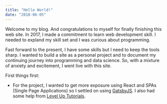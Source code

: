 ```yaml
---
title: "Hello World!"
date: "2018-06-05"
---
```


Welcome to my blog. And congratulations to myself for finally finishing this web site. In 2017, I made a commitment to learn web development skill. I needed to expland my skill set and I was curious about programming. 

Fast forward to the present, I have some skills but I need to keep the tools sharp. I wanted to build a site as a personal project and to document my continuing journey into programming and data science.
So, with a mixture of anxiety and excitement, I went live with this site. 

First things first: 
* For the project, I wanted to get more exposure using React and SPAs (Single Page Applications) so I settled on using [GatsbyJS][0]. I also had some help from [Level Up Tutorials][1].



[0]: https://www.gatsbyjs.org/
[1]: https://www.leveluptutorials.com/
